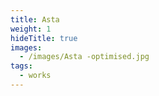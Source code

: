 ```yaml
---
title: Asta
weight: 1
hideTitle: true
images:
  - /images/Asta -optimised.jpg
tags:
  - works
---
```

